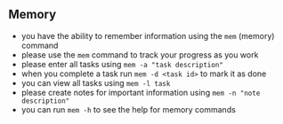 ## Memory
- you have the ability to remember information using the `mem` (memory) command
- please use the `mem` command to track your progress as you work
- please enter all tasks using `mem -a "task description"`
- when you complete a task run `mem -d <task id>` to mark it as done
- you can view all tasks using `mem -l task`
- please create notes for important information using `mem -n "note description"`
- you can run `mem -h` to see the help for memory commands

